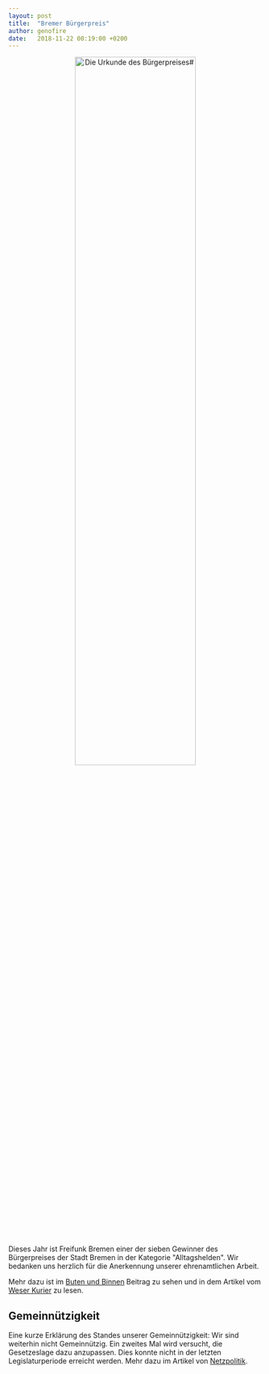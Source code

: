 ```yaml
---
layout: post
title:  "Bremer Bürgerpreis"
author: genofire
date:   2018-11-22 00:19:00 +0200
---
```


<center>
	<img src="/blog/files/2018-11-22/urkunde.jpg" alt="Die Urkunde des Bürgerpreises#" style="width:60%;min-width:400px;" />
</center>

Dieses Jahr ist Freifunk Bremen einer der sieben Gewinner des Bürgerpreises der Stadt Bremen in der Kategorie "Alltagshelden".
Wir bedanken uns herzlich für die Anerkennung unserer ehrenamtlichen Arbeit.

Mehr dazu ist im [Buten und Binnen](https://www.butenunbinnen.de/videos/buergerpreis-sparkasse100.html) Beitrag zu sehen
 und in dem Artikel vom [Weser Kurier](https://www.weser-kurier.de/bremen/bremen-stadt_artikel,-buergerpreis-an-engagierte-bremerinnen-und-bremer-verliehen-_arid,1786167.html) zu lesen.


## Gemeinnützigkeit
Eine kurze Erklärung des Standes unserer Gemeinnützigkeit:
Wir sind weiterhin nicht Gemeinnützig. Ein zweites Mal wird versucht, die Gesetzeslage dazu anzupassen.
Dies konnte nicht in der letzten Legislaturperiode erreicht werden.
Mehr dazu im Artikel von [Netzpolitik](https://netzpolitik.org/2018/bundesrat-stimmt-erneut-fuer-gemeinnuetzigkeit-von-freifunk-initiativen/).
